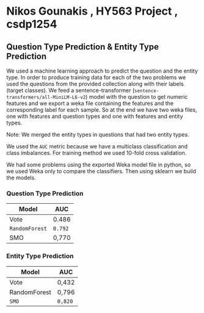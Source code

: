 # Nikos Gounakis , HY563 Project , csdp1254

## Question Type Prediction & Entity Type Prediction

We used a machine learning approach to predict the question and the entity type. In order to produce training data for each of the two problems we used the questions from the provided collection along with their labels (target classes). We feed a sentence-transformer (`sentence-transformers/all-MiniLM-L6-v2`) model with the question to get numeric features and we export a weka file containing the features and the corresponding label for each sample. So at the end we have two weka files, one with features and question types and one with features and entity types.

Note: We merged the entity types in questions that had two entity types.

We used the `AUC` metric because we have a multiclass classification and class imbalances.
For training method we used 10-fold cross validation.

We had some problems using the exported Weka model file in python, so we used Weka only to compare the classifiers. Then using sklearn we build the models.

### Question Type Prediction

| Model          | AUC     |
| -------------- | ------- |
| Vote           | 0.486   |
| `RandomForest` | `0.792` |
| SMO            | 0,770   |

### Entity Type Prediction

| Model        | AUC     |
| ------------ | ------- |
| Vote         | 0,432   |
| RandomForest | 0,796   |
| `SMO`        | `0,820` |


